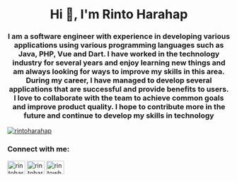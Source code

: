 <h1 align="center">Hi 👋, I'm Rinto Harahap</h1>
<h3 align="center">I am a software engineer with experience in developing various applications using various programming languages ​​such as Java, PHP, Vue and Dart. I have worked in the technology industry for several years and enjoy learning new things and am always looking for ways to improve my skills in this area. During my career, I have managed to develop several applications that are successful and provide benefits to users. I love to collaborate with the team to achieve common goals and improve product quality. I hope to contribute more in the future and continue to develop my skills in technology</h3>

<p align="left"> <a href="https://twitter.com/rintowh_" target="blank"><img src="https://img.shields.io/twitter/follow/rintowh_?logo=twitter&style=for-the-badge" alt="rintoharahap" /></a> </p>

<h3 align="left">Connect with me:</h3>
<p align="left">
<a href="https://twitter.com/rintowh_" target="blank"><img align="center" src="https://raw.githubusercontent.com/rahuldkjain/github-profile-readme-generator/master/src/images/icons/Social/twitter.svg" alt="rintoharahap" height="30" width="40" /></a>
<a href="https://linkedin.com/in/rintoharahap" target="blank"><img align="center" src="https://raw.githubusercontent.com/rahuldkjain/github-profile-readme-generator/master/src/images/icons/Social/linked-in-alt.svg" alt="rintoharahap" height="30" width="40" /></a>
<a href="https://instagram.com/rinto__h" target="blank"><img align="center" src="https://raw.githubusercontent.com/rahuldkjain/github-profile-readme-generator/master/src/images/icons/Social/instagram.svg" alt="rintowh__" height="30" width="40" /></a>
</p>



